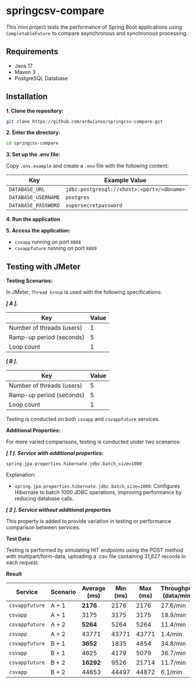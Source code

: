 # springcsv-compare

This mini project tests the performance of Spring Boot applications using `CompletableFuture` to compare asynchronous and synchronous processing.

## Requirements

-   Java 17
-   Maven 3
-   PostgreSQL Database

## Installation

**1. Clone the repository:**

```bash
git clone https://github.com/ardwiinoo/springcsv-compare.git
```

**2. Enter the directory:**

```bash
cd springcsv-compare
```

**3. Set up the .env file:**

Copy `.env.example` and create a `.env` file with the following content:

| Key                 | Example Value                              |
| ------------------- | ------------------------------------------ |
| `DATABASE_URL`      | `jdbc:postgresql://<host>:<port>/<dbname>` |
| `DATABASE_USERNAME` | `postgres`                                 |
| `DATABASE_PASSWORD` | `supersecretpassword`                      |

**4. Run the application**

**5. Access the application:**

-   `csvapp` running on port `8888`
-   `csvappfuture` running on port `8889`

## Testing with JMeter

**Testing Scenarios:**

In JMeter, `Thread Group` is used with the following specifications:

**_[ A ]._**

| Key                       | Value |
| ------------------------- | ----- |
| Number of threads (users) | 1     |
| Ramp-up period (seconds)  | 5     |
| Loop count                | 1     |

**_[ B ]._**

| Key                       | Value |
| ------------------------- | ----- |
| Number of threads (users) | 5     |
| Ramp-up period (seconds)  | 5     |
| Loop count                | 1     |

Testing is conducted on both `csvapp` and `csvappfuture` services.

**Additional Properties:**

For more varied comparisons, testing is conducted under two scenarios:

**_[ 1 ]. Service with additional properties:_**

```properties
spring.jpa.properties.hibernate.jdbc.batch_size=1000
```

Explanation:

-   `spring.jpa.properties.hibernate.jdbc.batch_size=1000`: Configures Hibernate to batch 1000 JDBC operations, improving performance by reducing database calls.

**_[ 2 ]. Service without additional properties_**

This property is added to provide variation in testing or performance comparison between services.

**Test Data:**

Testing is performed by simulating HIT endpoints using the POST method with multipart/form-data, uploading a .csv file containing 31,627 records in each request.

**Result**

| Service        | Scenario | Average (ms) | Min (ms) | Max (ms) | Throughput (data/min) |
| -------------- | -------- | ------------ | -------- | -------- | --------------------- |
| `csvappfuture` | A + 1    | **2176**     | 2176     | 2176     | 27.6/min              |
| `csvapp`       | A + 1    | 3175         | 3175     | 3175     | 18.9/min              |
| `csvappfuture` | A + 2    | **5264**     | 5264     | 5264     | 11.4/min              |
| `csvapp`       | A + 2    | 43771        | 43771    | 43771    | 1.4/min               |
| `csvappfuture` | B + 1    | **3652**     | 1835     | 4854     | 34.8/min              |
| `csvapp`       | B + 1    | 4625         | 4179     | 5079     | 36.7/min              |
| `csvappfuture` | B + 2    | **16292**    | 9526     | 21714    | 11.7/min              |
| `csvapp`       | B + 2    | 44653        | 44497    | 44872    | 6.1/min               |
